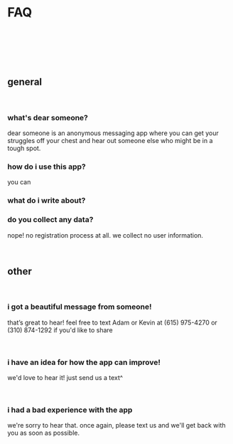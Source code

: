 # FAQ

&nbsp;

&nbsp;

&nbsp;


## general

&nbsp;

### what's dear someone?

dear someone is an anonymous messaging app where you can get your struggles off your chest and hear out someone else who might be in a tough spot.


### how do i use this app?

you can 

### what do i write about?


### do you collect any data?

nope! no registration process at all. we collect no user information.

&nbsp;


## other

&nbsp;


### i got a beautiful message from someone!

that’s great to hear! feel free to text Adam or Kevin at (615) 975-4270 or (310) 874-1292 if you'd like to share

&nbsp;

### i have an idea for how the app can improve!

we'd love to hear it! just send us a text^

&nbsp;

### i had a bad experience with the app

we're sorry to hear that. once again, please text us and we'll get back with you as soon as possible.

&nbsp;
